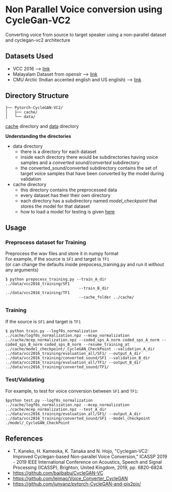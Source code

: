 # Non Parallel Voice conversion using CycleGan-VC2

Converting voice from source to target speaker using a non-parallel dataset and cyclegan-vc2 architecture

## Datasets Used

- VCC 2016 --> [link](https://datashare.is.ed.ac.uk/handle/10283/3061)
- Malayalam Dataset from openslr --> [link](https://www.openslr.org/63/)
- CMU Arctic (Indian accented english and US english) --> [link](http://www.festvox.org/cmu_arctic/)

## Directory Structure

```
├── Pytorch-CycleGAN-VC2/
│   ├── cache/
│   └── data/
```

[cache](https://drive.google.com/drive/folders/1macCqh240bRFK5AuDAACeA-e04xDbI0X?usp=sharing) directory and [data](https://drive.google.com/drive/folders/1-fEeZSyq40h_KTi5DFu3b-M40Sl8WGde?usp=sharing) directory

**Understanding the directories**
- data directory
    - there is a directory for each dataset
    - inside each directory there would be subdirectories having voice samples and a *converted sound/converted* subdirectory
    - the converted_sound/converted subdirectory contains the set of target voice samples that have been converted by the model during validation
- cache directory
    - this directory contains the preprocessed data
    - every dataset has their their own directory
    - each directory has a subdirectory named *model_checkpoint* that stores the model for that dataset
    - how to load a model for testing is given [here](README.md/#testvalidating)

## Usage

### Preprocess dataset for Training

Preprocess the wav files and store it in numpy format\
For example, if the source is `SF1` and target is `TF1`\
(or can change the defaults inside prepocess_training.py and run it without any arguments)
```
$ python prepocess_training.py --train_A_dir ../data/vcc2016_training/SF1
                                --train_B_dir ../data/vcc2016_training/TF1
                                --cache_folder ../cache/
```
### Training

If the source is `SF1` and target is `TF1`
```
$ python train.py --logf0s_normalization ../cache/logf0s_normalization.npz --mcep_normalization ../cache/mcep_normalization.npz --coded_sps_A_norm coded_sps_A_norm --coded_sps_B_norm coded_sps_B_norm --resume_training_at ../cache/model_checkpoint/_CycleGAN_CheckPoint --validation_A_dir ../data/vcc2016_training/evaluation_all/SF1/ --output_A_dir ../data/vcc2016_training/converted_sound/SF1 --validation_B_dir ../data/vcc2016_training/evaluation_all/TF1/ --output_B_dir ../data/vcc2016_training/converted_sound/TF1/

```
### Test/Validating

For example, to test for voice conversion between `SF1` and `TF1`:
```
$python test.py --logf0s_normalization ../cache/logf0s_normalization.npz --mcep_normalization ../cache/mcep_normalization.npz --test_A_dir ../data/vcc2016_training/evaluation_all/SF1/ --output_A_dir ../data/vcc2016_training/converted_sound/SF1 --model_checkpoint ./model/_CycleGAN_CheckPoint
```
## References
- T. Kaneko, H. Kameoka, K. Tanaka and N. Hojo, "Cyclegan-VC2: Improved Cyclegan-based Non-parallel Voice Conversion," ICASSP 2019 - 2019 IEEE International Conference on Acoustics, Speech and Signal Processing (ICASSP), Brighton, United Kingdom, 2019, pp. 6820-6824.
- https://github.com/bajibabu/CycleGAN-VC
- https://github.com/leimao/Voice_Converter_CycleGAN
- https://github.com/junyanz/pytorch-CycleGAN-and-pix2pix/
